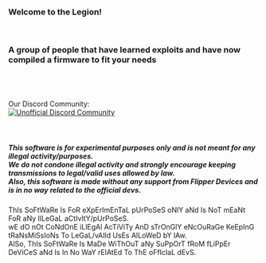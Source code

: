 
### Welcome to the Legion! 

<br>

### A group of people that have learned exploits and have now compiled a firmware to fit your needs

<br>



#### 

<br>
Our Discord Community:
<br>
<a href="https://discord.unleashedflip.com"><img src="https://discordapp.com/api/guilds/937479784148115456/widget.png?style=banner4" alt="Unofficial Discord Community" target="_blank"></a>


<br>
<br>
<br>



##### This software is for experimental purposes only and is not meant for any illegal activity/purposes. <br> We do not condone illegal activity and strongly encourage keeping transmissions to legal/valid uses allowed by law. <br> Also, this software is made without any support from Flipper Devices and is in no way related to the official devs. 

ThIs SoFtWaRe Is FoR eXpErImEnTaL pUrPoSeS oNlY aNd Is NoT mEaNt FoR aNy IlLeGaL aCtIvItY/pUrPoSeS. <br> wE dO nOt CoNdOnE iLlEgAl AcTiViTy AnD sTrOnGlY eNcOuRaGe KeEpInG tRaNsMiSsIoNs To LeGaL/vAlId UsEs AlLoWeD bY lAw. <br> AlSo, ThIs SoFtWaRe Is MaDe WiThOuT aNy SuPpOrT fRoM fLiPpEr DeViCeS aNd Is In No WaY rElAtEd To ThE oFfIcIaL dEvS.

